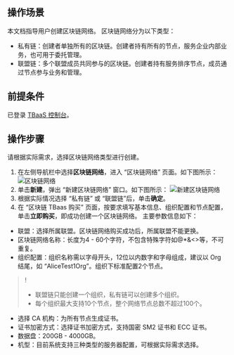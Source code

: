 ## 操作场景

本文档指导用户创建区块链网络。
区块链网络分为以下类型：
- 私有链：创建者单独所有的区块链。创建者持有所有的节点，服务企业内部业务，也可用于委托管理。
- 联盟链：多个联盟成员共同参与的区块链。创建者持有服务排序节点，成员通过节点参与业务和管理。

## 前提条件

已登录 [TBaaS 控制台](https://console.cloud.tencent.com/tbaas)。

## 操作步骤

请根据实际需求，选择区块链网络类型进行创建。

1. 在左侧导航栏中选择**区块链网络**，进入 “区块链网络” 页面。如下图所示： 
![区块链网络](https://main.qcloudimg.com/raw/222b884f3187d9a66067e6e543ec0893.png)
2. 单击**新建**，弹出 “新建区块链网络” 窗口。如下图所示： 
![新建区块链网络](https://main.qcloudimg.com/raw/ad73c260e8808aa7e9092a36a5670de5.png)
3. 根据实际情况选择 “私有链” 或 “联盟链”后，单击**确定**。
4. 在 “区块链 TBaas 购买” 页面，按要求填写基本信息、组织配置和节点配置，单击**立即购买**，即成功创建一个区块链网络。
主要参数信息如下：
 - 联盟：选择所属联盟。区块链网络购买成功后，所属联盟不能更换。
 - 区块链网络名称：长度为4 - 60个字符，不包含特殊字符如@*&<>等，不可重复。
 - 组织配置：组织名称需以字母开头，12位以内数字和字母组成，建议以 Org 结尾，如 “AliceTest1Org”。组织下标准配置2个节点。
 >!
 >- 联盟链只能创建一个组织，私有链可以创建多个组织。
 >- 每个组织最大支持10个节点，整个网络节点总数不超过100个。
 >
 - 选择 CA 机构：为所有节点生成证书。
 - 证书加密方式：选择证书加密方式，支持国密 SM2 证书和 ECC 证书。
 - 数据盘：200GB - 4000GB。
 - 机型：目前系统支持三种类型的服务器配置，可根据实际需求选择。


